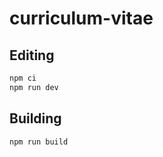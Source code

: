 # curriculum-vitae

## Editing

```bash
npm ci
npm run dev
```

## Building

```bash
npm run build
```